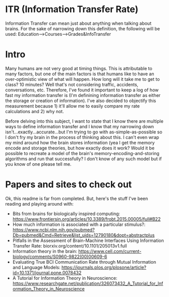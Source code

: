 # ITR (Information Transfer Rate)
Information Transfer can mean just about anything when talking about brains. For the sake of narrowing down this definition, the following will be used: Education-->Courses-->Grades&amp;InfoTransfer

# Intro
Many humans are not very good at timing things. This is attributable to many factors, but one of the main factors is that humans like to have an over-optimistic view of what will happen. How long will it take me to get to class? 10 minutes? Well that's not considering traffic, accidents, conversations, etc. Therefore, I've found it important to keep a log of how fast my information transfer is (I'm definining information transfer as either the storage or creation of information). I've also decided to objectify this measurement because 1) it'll allow me to easily compare my rate calculations and 2) why not.     

Before delving into this subject, I want to state that I know there are multiple ways to define information transfer and I know that my narrowing down isn't...exactly...accurate...but I'm trying to go with as-simple-as-possible so I don't fry my brain in the process of thinking about this. I can't even wrap my mind around how the brain stores information (yea I get the memory encode and storage theories, but how exactly does it work? Would it be possible to recreate a model of the brain's memory-encoding-and-storing algorithms and run that successfully? I don't know of any such model but if you know of one please tell me.

# Papers and sites to check out
Ok, this readme is far from completed. But, here's the stuff I've been reading and playing around with:     

- Bits from brains for biologically inspired computing: https://www.frontiersin.org/articles/10.3389/frobt.2015.00005/full#B22      
- How much information is associated with a particular stimulus?: https://www.ncbi.nlm.nih.gov/pubmed?Db=pubmed&Cmd=Retrieve&list_uids=12790180&dopt=abstractplus      
- Pitfalls in the Assessment of Brain-Machine Interfaces Using Information Transfer Rate: biorxiv.org/content/10.1101/205013v1.full      
- Information theory in the brain: https://www.cell.com/current-biology/comments/S0960-9822(00)00609-6     
- Evaluating True BCI Communication Rate through Mutual Information and Language Models: https://journals.plos.org/plosone/article?id=10.1371/journal.pone.0078432     
- A Tutorial for Information Theory in Neuroscience: https://www.researchgate.net/publication/326073432_A_Tutorial_for_Information_Theory_in_Neuroscience    
